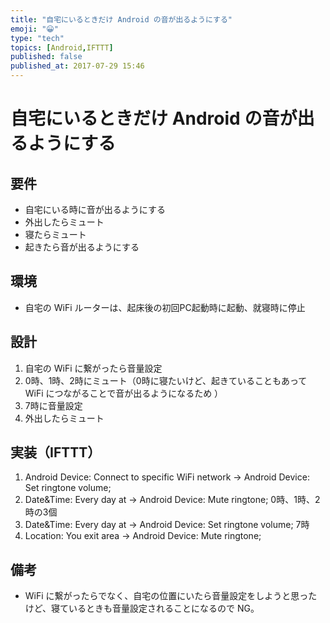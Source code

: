 ```yaml
---
title: "自宅にいるときだけ Android の音が出るようにする"
emoji: "😀"
type: "tech"
topics: [Android,IFTTT]
published: false
published_at: 2017-07-29 15:46
---
```

# 自宅にいるときだけ Android の音が出るようにする

## 要件
- 自宅にいる時に音が出るようにする
- 外出したらミュート
- 寝たらミュート
- 起きたら音が出るようにする

## 環境
- 自宅の WiFi ルーターは、起床後の初回PC起動時に起動、就寝時に停止

## 設計
1. 自宅の WiFi に繋がったら音量設定
2. 0時、1時、2時にミュート（0時に寝たいけど、起きていることもあって WiFi につながることで音が出るようになるため ）
3. 7時に音量設定
4. 外出したらミュート

## 実装（IFTTT）
1. Android Device: Connect to specific WiFi network -> Android Device: Set ringtone volume;
2. Date&Time: Every day at -> Android Device: Mute ringtone; 0時、1時、2時の3個
3. Date&Time: Every day at -> Android Device: Set ringtone volume; 7時
4. Location: You exit area -> Android Device: Mute ringtone;

## 備考
- WiFi に繋がったらでなく、自宅の位置にいたら音量設定をしようと思ったけど、寝ているときも音量設定されることになるので NG。

